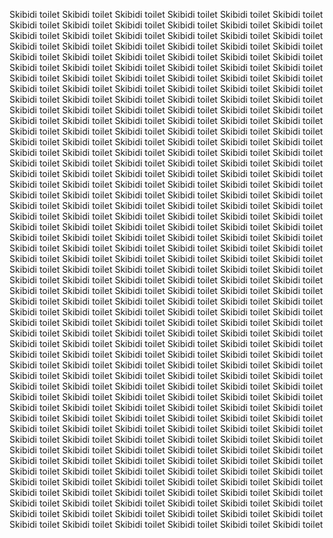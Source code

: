 Skibidi toilet Skibidi toilet Skibidi toilet Skibidi toilet Skibidi toilet Skibidi toilet Skibidi toilet Skibidi toilet Skibidi toilet Skibidi toilet Skibidi toilet Skibidi toilet Skibidi toilet Skibidi toilet Skibidi toilet Skibidi toilet Skibidi toilet Skibidi toilet Skibidi toilet Skibidi toilet Skibidi toilet Skibidi toilet Skibidi toilet Skibidi toilet Skibidi toilet Skibidi toilet Skibidi toilet Skibidi toilet Skibidi toilet Skibidi toilet Skibidi toilet Skibidi toilet Skibidi toilet Skibidi toilet Skibidi toilet Skibidi toilet Skibidi toilet Skibidi toilet Skibidi toilet Skibidi toilet Skibidi toilet Skibidi toilet Skibidi toilet Skibidi toilet Skibidi toilet Skibidi toilet Skibidi toilet Skibidi toilet Skibidi toilet 
Skibidi toilet Skibidi toilet Skibidi toilet Skibidi toilet Skibidi toilet Skibidi toilet Skibidi toilet Skibidi toilet Skibidi toilet Skibidi toilet Skibidi toilet Skibidi toilet Skibidi toilet Skibidi toilet Skibidi toilet Skibidi toilet Skibidi toilet Skibidi toilet Skibidi toilet Skibidi toilet Skibidi toilet Skibidi toilet Skibidi toilet Skibidi toilet Skibidi toilet Skibidi toilet Skibidi toilet Skibidi toilet Skibidi toilet Skibidi toilet Skibidi toilet Skibidi toilet Skibidi toilet Skibidi toilet Skibidi toilet Skibidi toilet Skibidi toilet Skibidi toilet Skibidi toilet Skibidi toilet Skibidi toilet Skibidi toilet Skibidi toilet Skibidi toilet Skibidi toilet Skibidi toilet Skibidi toilet Skibidi toilet Skibidi toilet 
Skibidi toilet Skibidi toilet Skibidi toilet Skibidi toilet Skibidi toilet Skibidi toilet Skibidi toilet Skibidi toilet Skibidi toilet Skibidi toilet Skibidi toilet Skibidi toilet Skibidi toilet Skibidi toilet Skibidi toilet Skibidi toilet Skibidi toilet Skibidi toilet Skibidi toilet Skibidi toilet Skibidi toilet Skibidi toilet Skibidi toilet Skibidi toilet Skibidi toilet Skibidi toilet Skibidi toilet Skibidi toilet Skibidi toilet Skibidi toilet Skibidi toilet Skibidi toilet Skibidi toilet Skibidi toilet Skibidi toilet Skibidi toilet Skibidi toilet Skibidi toilet Skibidi toilet Skibidi toilet Skibidi toilet Skibidi toilet Skibidi toilet Skibidi toilet Skibidi toilet Skibidi toilet Skibidi toilet Skibidi toilet Skibidi toilet 
Skibidi toilet Skibidi toilet Skibidi toilet Skibidi toilet Skibidi toilet Skibidi toilet Skibidi toilet Skibidi toilet Skibidi toilet Skibidi toilet Skibidi toilet Skibidi toilet Skibidi toilet Skibidi toilet Skibidi toilet Skibidi toilet Skibidi toilet Skibidi toilet Skibidi toilet Skibidi toilet Skibidi toilet Skibidi toilet Skibidi toilet Skibidi toilet Skibidi toilet Skibidi toilet Skibidi toilet Skibidi toilet Skibidi toilet Skibidi toilet Skibidi toilet Skibidi toilet Skibidi toilet Skibidi toilet Skibidi toilet Skibidi toilet Skibidi toilet Skibidi toilet Skibidi toilet Skibidi toilet Skibidi toilet Skibidi toilet Skibidi toilet Skibidi toilet Skibidi toilet Skibidi toilet Skibidi toilet Skibidi toilet Skibidi toilet 
Skibidi toilet Skibidi toilet Skibidi toilet Skibidi toilet Skibidi toilet Skibidi toilet Skibidi toilet Skibidi toilet Skibidi toilet Skibidi toilet Skibidi toilet Skibidi toilet Skibidi toilet Skibidi toilet Skibidi toilet Skibidi toilet Skibidi toilet Skibidi toilet Skibidi toilet Skibidi toilet Skibidi toilet Skibidi toilet Skibidi toilet Skibidi toilet Skibidi toilet Skibidi toilet Skibidi toilet Skibidi toilet Skibidi toilet Skibidi toilet Skibidi toilet Skibidi toilet Skibidi toilet Skibidi toilet Skibidi toilet Skibidi toilet Skibidi toilet Skibidi toilet Skibidi toilet Skibidi toilet Skibidi toilet Skibidi toilet Skibidi toilet Skibidi toilet Skibidi toilet Skibidi toilet Skibidi toilet Skibidi toilet Skibidi toilet 
Skibidi toilet Skibidi toilet Skibidi toilet Skibidi toilet Skibidi toilet Skibidi toilet Skibidi toilet Skibidi toilet Skibidi toilet Skibidi toilet Skibidi toilet Skibidi toilet Skibidi toilet Skibidi toilet Skibidi toilet Skibidi toilet Skibidi toilet Skibidi toilet Skibidi toilet Skibidi toilet Skibidi toilet Skibidi toilet Skibidi toilet Skibidi toilet Skibidi toilet Skibidi toilet Skibidi toilet Skibidi toilet Skibidi toilet Skibidi toilet Skibidi toilet Skibidi toilet Skibidi toilet Skibidi toilet Skibidi toilet Skibidi toilet Skibidi toilet Skibidi toilet Skibidi toilet Skibidi toilet Skibidi toilet Skibidi toilet Skibidi toilet Skibidi toilet Skibidi toilet Skibidi toilet Skibidi toilet Skibidi toilet Skibidi toilet 
